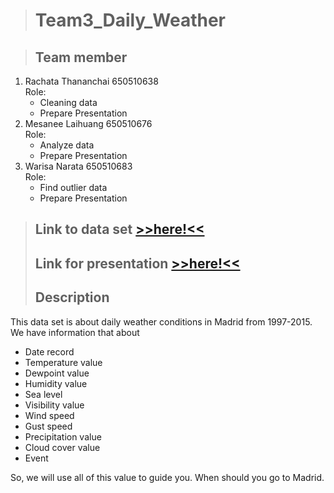
> # Team3_Daily_Weather  

> ## Team member  
1. Rachata Thananchai 650510638  
   Role:
   + Cleaning data
   + Prepare Presentation
2. Mesanee Laihuang 650510676  
   Role:
   + Analyze data
   + Prepare Presentation
3. Warisa Narata 650510683  
   Role:
   + Find outlier data
   + Prepare Presentation

> ## Link to data set [>>here!<<](https://www.kaggle.com/datasets/mysarahmadbhat/madrid-daily-weather)  
> ## Link for presentation [>>here!<<](https://youtu.be/u_YeN28SJjQ)  
> ## Description

This data set is about daily weather conditions in Madrid from 1997-2015.  
We have information that about
  + Date record
  + Temperature value
  + Dewpoint value
  + Humidity value
  + Sea level
  + Visibility value
  + Wind speed
  + Gust speed
  + Precipitation value
  + Cloud cover value
  + Event  

So, we will use all of this value to guide you. When should you go to Madrid. 
